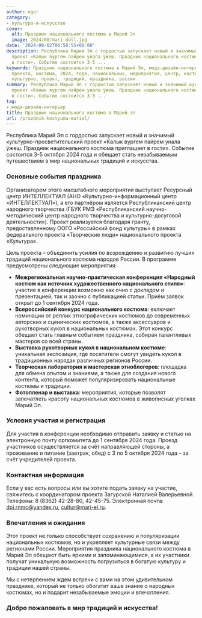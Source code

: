 ```yaml
---
author: egor
category:
- культура-и-искусство
cover:
  alt: Праздник национального костюма в Марий Эл
  image: 2024/08/mari-doll.jpg
date: '2024-08-02T06:58:55+00:00'
description: Республика Марий Эл с гордостью запускает новый и значимый культурно-просветительский
  проект «Калык вургем пайрем унала ӱжеш. Праздник национального костюма приглашает
  в гости». Событие состоится 3-5 ...
keywords: Праздник национального костюма в Марий Эл, мода-дизайн-интерьер, национального,
  проекта, костюма, 2024, года, национальных, мероприятия, центр, костюмов, марий,
  культурно, проект, традиций, праздника, россии
summary: Республика Марий Эл с гордостью запускает новый и значимый культурно-просветительский
  проект «Калык вургем пайрем унала ӱжеш. Праздник национального костюма приглашает
  в гости». Событие состоится 3-5 ...
tag:
- мода-дизайн-интерьер
title: Праздник национального костюма в Марий Эл
url: /prazdnik-kostyuma-mariel/
---
```


Республика Марий Эл с гордостью запускает новый и значимый культурно-просветительский проект «Калык вургем пайрем унала ӱжеш. Праздник национального костюма приглашает в гости». Событие состоится 3-5 октября 2024 года и обещает стать незабываемым путешествием в мир национальных традиций и искусства.

### Основные события праздника

Организатором этого масштабного мероприятия выступает Ресурсный центр ИНТЕЛЛЕКТУАЛ (АНО «Культурно-информационный центр «ИНТЕЛЛЕКТУАЛ»), а его партнёром является Республиканский центр народного творчества (ГБУК РМЭ «Республиканский научно-методический центр народного творчества и культурно-досуговой деятельности»). Проект реализуется благодаря гранту, предоставленному ООГО «Российский фонд культуры» в рамках федерального проекта «Творческие люди» национального проекта «Культура».

Цель проекта – объединить усилия по возрождению и развитию лучших традиций национального костюма народов России. В программе предусмотрены следующие мероприятия:

- **Межрегиональная научно-практическая конференция «Народный костюм как источник художественного национального стиля»**: участие в конференции возможно как очно с докладом и презентацией, так и заочно с публикацией статьи. Приём заявок открыт до 1 сентября 2024 года.
- **Всероссийский конкурс национального костюма**: включает номинации от реплик этнографических костюмов до современных авторских и сценических костюмов, а также аксессуаров и рукотворных кукол в национальных костюмах. Этот конкурс обещает стать главным событием праздника, собирая талантливых мастеров со всей страны.
- **Выставка рукотворных кукол в национальном костюме**: уникальная экспозиция, где посетители смогут увидеть кукол в традиционных нарядах различных регионов России.
- **Творческая лаборатория и мастерская этноблогеров**: площадка для обмена опытом и знаниями, а также для создания нового контента, который поможет популяризировать национальные костюмы и традиции.
- **Фотопленэр и выставка**: мероприятия, которые позволят запечатлеть красоту национальных костюмов в живописных уголках Марий Эл.

### Условия участия и регистрация

Для участия в конференции необходимо отправить заявку и статью на электронную почту оргкомитета до 1 сентября 2024 года. Проезд участников осуществляется за счёт направляющей стороны, а проживание и питание (завтрак, обед) с 3 по 5 октября 2024 года – за счёт учредителей проекта.

### Контактная информация

Если у вас есть вопросы или вы хотите подать заявку на участие, свяжитесь с координатором проекта Загурской Наталией Валерьевной. Телефоны: 8 (8362) 42-28-80, 42-45-75. Электронная почта: dpi.rnmc@yandex.ru, cultur@mari-el.ru.

### Впечатления и ожидания

Этот проект не только способствует сохранению и популяризации национальных костюмов, но и укрепляет культурные связи между регионами России. Мероприятия праздника национального костюма в Марий Эл обещают быть яркими и запоминающимися, а их участники получат уникальную возможность погрузиться в богатую культуру и традиции нашей страны.

Мы с нетерпением ждем встречи с вами на этом удивительном празднике, который не только обогатит ваше знание о народных костюмах, но и подарит незабываемые эмоции и впечатления.

### Добро пожаловать в мир традиций и искусства!